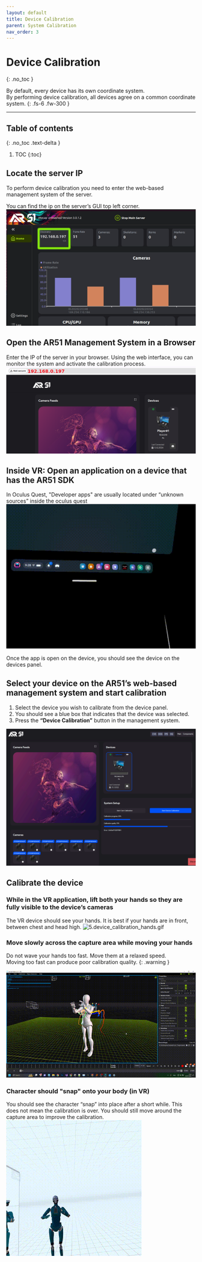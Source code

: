```yaml
---
layout: default
title: Device Calibration
parent: System Calibration
nav_order: 3
---
```


# Device Calibration 
{: .no_toc }

By default, every device has its own coordinate system.\
 By performing device calibration, all devices agree on a common coordinate system.
{: .fs-6 .fw-300 }



---
## Table of contents
{: .no_toc .text-delta }

1. TOC
{:toc}
## Locate the server IP 
To perform device calibration you need to enter the web-based management system of the server.

You can find the ip on the server’s GUI top left corner.
![1.finding_oms_ip.png](/assets/images/device_calibration/1.finding_oms_ip.png)

## Open the AR51 Management System in a Browser
Enter the IP of the server in your browser.
Using the web interface, you can monitor the system and activate the calibration process.
![2.open_browser.png](/assets/images/device_calibration/2.open_browser.png)

## Inside VR: Open an application on a device that has the AR51 SDK
In Oculus Quest, "Developer apps" are usually located under “unknown sources” inside the oculus quest
![3.unkown_sources_quest.gif](/assets/images/device_calibration/3.unkown_sources_quest.gif)

Once the app is open on the device, you should see the device on the devices panel.

## Select your device on the AR51’s web-based management system and start calibration
1. Select the device you wish to calibrate from the device panel.
2. You should see a blue box that indicates that the device was selected.
3. Press the **“Device Calibration”** button in the management system.

![4.device_calibration_selected.png](/assets/images/device_calibration/4.device_calibration_selected.png)


## Calibrate the device

### While in the VR application, lift both your hands so they are fully visible to the device’s cameras
The VR device should see your hands.
It is best if your hands are in front, between chest and head high.
![5.device_calibration_hands.gif](/assets/images/device_calibration/5.device_calibration_hands.gif)

### Move slowly across the capture area while moving your hands

Do not wave your hands too fast. Move them at a relaxed speed. \
Moving too fast can produce poor calibration quality.
{: .warning }

![6.device_calibration_screen.gif](/assets/images/device_calibration/6.device_calibration_screen.gif)

### Character should "snap" onto your body (in VR)
You should see the character “snap” into place after a short while. 
This does not mean the calibration is over. 
You should still move around the capture area to improve the calibration.
![7.device_calibration_within_quest.gif](/assets/images/device_calibration/7.device_calibration_within_quest.gif)

